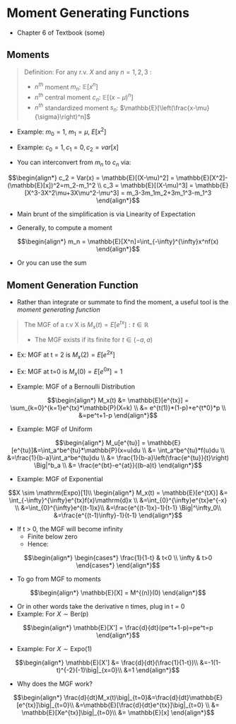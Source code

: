 # Moment Generating Functions

- Chapter 6 of Textbook (some)

## Moments

> Definition: For any r.v. $X$ and any $n=1,2,3$ :
>
> - $n^{th}$ moment $m_n$: $\mathbb{E}[x^n]$ 
> - $n^{th}$ central moment $c_n$: $\mathbb{E}[\left(x-\mu\right)^n]$ 
> - $n^{th}$ standardized moment $s_n$: $\mathbb{E}[\left(\frac{x-\mu}{\sigma}\right)^n]$ 

- Example: $m_0=1$, $m_1 = \mu$, $E[x^2]$

- Example: $c_0 = 1, c_1=0, c_2= var[x]$

- You can interconvert from $m_n$ to $c_n$ via:

```math
\begin{align*}
c_2 = Var(x) = \mathbb{E}[(X-\mu)^2] = \mathbb{E}[X^2]-(\mathbb{E}[x])^2=m_2-m_1^2 \\
c_3 = \mathbb{E}[(X-\mu)^3] = \mathbb{E}[X^3-3X^2\mu+3X\mu^2-\mu^3] = m_3-3m_1m_2+3m_1^3-m_1^3
\end{align*}
```

- Main brunt of the simplification is via Linearity of Expectation

- Generally, to compute a moment

```math
\begin{align*}
m_n = \mathbb{E}[X^n]=\int_{-\infty}^{\infty}x^nf(x)
\end{align*}
```

- Or you can use the sum

## Moment Generation Function

- Rather than integrate or summate to find the moment, a useful tool is the *moment generating function*

> The MGF of a r.v X is $M_x(t)=E[e^{tx}] : t \in \mathbb{R}$  
>
> - The MGF exists if its finite for $t \in (-a,a)$ 

- Ex: MGF at t = 2 is $M_x(2)=E[e^{2x}]$

- Ex: MGF at t=0 is $M_x(0)=E[e^{0x}] = 1$ 

- Example: MGF of a Bernoulli Distribution

```math
\begin{align*}
M_x(t) &= \mathbb{E}[e^{tx}] = \sum_{k=0}^{k=1}e^{tx}*\mathbb{P}(X=k) \\ 
&= e^{t(1)}*(1-p)+e^{t*0}*p \\ 
&=pe^t+1-p
\end{align*}
```

- Example: MGF of Uniform

```math
\begin{align*}
M_u[e^{tu}] = \mathbb{E}[e^{tu}]&=\int_a^be^{tu}*\mathbb{P}(x=u)du \\
&= \int_a^be^{tu}*f(u)du \\
&=\frac{1}{b-a}\int_a^be^{tu}du \\
&= \frac{1}{b-a}\left(\frac{e^{tu}}{t}\right) \Big|^b_a \\
&= \frac{e^{bt}-e^{at}}{(b-a)t}
\end{align*}
```

- Example: MGF of Exponential

```math
X \sim \mathrm{Expo}[1]\\ 
\begin{align*}
M_x(t) = \mathbb{E}[e^{tX}] &= \int_{-\infty}^{\infty}e^{tx}f(x)\mathrm{d}x \\ 
&=\int_{0}^{\infty}e^{tx}e^{-x} \\ 
&=\int_{0}^{\infty}e^{(t-1)x}\\ 
&=\frac{e^{(t-1)x}-1}{t-1} \Big|^\infty_0\\ 
&=\frac{e^{(t-1)\infty}-1}{t-1}
\end{align*}
```

- If t > 0, the MGF will become infinity
  - Finite below zero
  - Hence:

```math
\begin{align*}
\begin{cases*}
\frac{1}{1-t} & t<0 \\
\infty & t>0
\end{cases*}
\end{align*}
```

- To go from MGF to moments

```math
\begin{align*}
\mathbb{E}[X] = M^{(n)}(0)
\end{align*}
```

- Or in other words take the derivative n times, plug in t = 0
- Example: For $X \sim \mathrm{Ber(p)}$ 

```math
\begin{align*}
\mathbb{E}[X'] = \frac{d}{dt}(pe^t+1-p)=pe^t=p
\end{align*}
```

- Example: For $X \sim \mathrm{Expo(1)}$ 

```math
\begin{align*}
\mathbb{E}[X'] &= \frac{d}{dt}(\frac{1}{1-t})\\ 
&=-1(1-t)^{-2}(-1)\big|_{x=0}\\ 
&=1
\end{align*}
```

- Why does the MGF work?

```math
\begin{align*}
\frac{d}{dt}M_x(t)\big|_{t=0}&=\frac{d}{dt}\mathbb{E}[e^{tx}]\big|_{t=0}\\
&=\mathbb{E}[\frac{d}{dt}e^{tx}]\big|_{t=0} \\
&= \mathbb{E}[Xe^{tx}]\big|_{t=0}\\ 
&= \mathbb{E}[x]
\end{align*}
```

